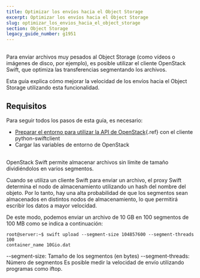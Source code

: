 ```yaml
---
title: Optimizar los envíos hacia el Object Storage
excerpt: Optimizar los envíos hacia el Object Storage
slug: optimizar_los_envios_hacia_el_object_storage
section: Object Storage
legacy_guide_number: g1951
---
```



## 
Para enviar archivos muy pesados al Object Storage (como vídeos o imágenes de disco, por ejemplo), es posible utilizar el cliente OpenStack Swift, que optimiza las transferencias segmentando los archivos.

Esta guía explica cómo mejorar la velocidad de los envíos hacia el Object Storage utilizando esta funcionalidad.


## Requisitos
Para seguir todos los pasos de esta guía, es necesario:


- [Preparar el entorno para utilizar la API de OpenStack](https://docs.ovh.com/us/es/public-cloud/preparar_el_entorno_para_utilizar_la_api_de_openstack/){.ref} con el cliente python-swiftclient
- Cargar las variables de entorno de OpenStack




## 
OpenStack Swift permite almacenar archivos sin límite de tamaño dividiéndolos en varios segmentos.

Cuando se utiliza un cliente Swift para enviar un archivo, el proxy Swift determina el nodo de almacenamiento utilizando un hash del nombre del objeto. Por lo tanto, hay una alta probabilidad de que los segmentos sean almacenados en distintos nodos de almacenamiento, lo que permitirá escribir los datos a mayor velocidad.

De este modo, podemos enviar un archivo de 10 GB en 100 segmentos de 100 MB como se indica a continuación:


```
root@server:~$ swift upload --segment-size 104857600 --segment-threads 100
container_name 10Gio.dat
```


--segment-size: Tamaño de los segmentos (en bytes)
--segment-threads: Número de segmentos
Es posible medir la velocidad de envío utilizando programas como iftop.


## 
 

